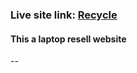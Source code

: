 ### Live site link: [Recycle](https://recycle-b6b36.web.app/) 
#### This a laptop resell website
--

